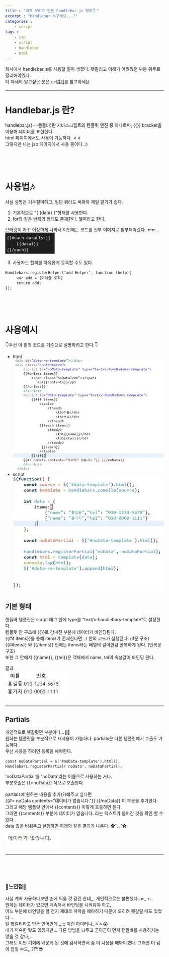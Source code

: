 ```yaml
---
title : "내가 보려고 만든 handlebar.js 정리🖐"
excerpt : "handlebar 누구세요...?"
categories : 
    - script
tags : 
    - jsp
    - script
    - handlebar
    - html
---
```

회사에서 handlebar.js를 사용할 일이 생겼다. 
헷갈리고 이해가 어려웠던 부분 위주로 정리해야겠다.  
더 자세히 알고싶은 분은 👉[여기](https://handlebarsjs.com/guide/)를 참고하세욘  

---

# Handlebar.js 란?  
handlebar.js(==핸들바)란 자바스크립트의 템플릿 엔진 중 하나로써, \{\{}} bracket을 이용해 데이터를 표현한다.  
html 페이지에서도 사용이 가능하다. ㅎㅎ  
그렇지만 나는 jsp 페이지에서 사용 중이다..:)  

<br><br><br>

# 사용법🎶  
사실 설명은 거두절미하고, 일단 뭐라도 써봐야 제일 알기가 쉽다.  
1. 기본적으로 "{ {data} }"형태를 사용한다.  
2. for와 같은 반복의 형태도 존재한다. 헬퍼라고 한다.  

브라켓이 자꾸 이상하게 나와서 이번에는 코드를 전부 이미지로 첨부해야겠다. ㅠㅠ...    
![이미지](/assets/images/210830/1.JPG)   

3. 사용자는 헬퍼를 자유롭게 등록할 수도 있다.  
```
Handlebars.registerHelper(‘add Helper’, function (help){
     var add = {더해줄 로직}
     return add;
});
```  
<br><br><br>

# 사용예시  
👇우선 이 밑의 코드를 기준으로 설명하려고 한다.👇  
+ html  
![이미지2](/assets/images/210830/2.JPG)    
+ script  
![이미지3](/assets/images/210830/3.JPG)    

## 기본 형태  
핸들바 템플릿은 script 태그 안에 type를 “text/x-handlebars-template”로 설정한다.  
템플릿 안 구조에 \{\{}}로 감싸진 부분에 데이터가 바인딩된다.  
\{\{#if items}}를 통해 items가 존재한다면 그 안의 코드가 실행된다. (if문 구조)  
\{\{#items}} 와 \{\{/items}} 안에는 items라는 배열의 길이만큼 반복하게 된다. (반복문 구조)  
또한 그 안에서 \{\{name}}, \{\{tel}}은 객체에서 name, tel의 속성값이 바인딩 된다.  

결과  
![이미지4](/assets/images/210830/4.JPG)    

---

## Partials  
개인적으로 헷갈렸던 부분이다...😵‍💫  
원하는 템플릿을 부분적으로 재사용이 가능하다. partials은 다른 템플릿에서 호출도 가능하다.  
우선 사용을 하려면 등록을 해야한다.  
```  
const noDataPartial = $('#noData-template').html();
Handlebars.registerPartial('noData', noDataPartial);
```  
'noDataPartial'를 'noData'라는 이름으로 사용하는 거다.  
부분호출은  \{\{>noData}}  식으로 호출한다.  <br><br>
partials에 원하는 내용을 추가(?)해주고 싶다면   
\{\{#> noData contents="데이터가 없습니다."}} \{\{/noData}}  이 부분을 추가한다.  
그리고 해당 템플릿 안에서 \{\{contents}}  이렇게 호출하면 된다.  
그러면 \{\{contents}} 부분에 데이터가 없습니다. 라는 텍스트가 들어간 것을 확인 할 수 있다.  
data 값을 비워두고 실행하면 아래와 같은 결과가 나온다. ✿˘◡˘✿  
![이미지5](/assets/images/210830/5.JPG)    

---
<br><br><br>

### 🌝느낀점🌝  
사실 계속 사용하다보면 손에 익을 것 같긴 한데,,, 개인적으로는 불편했다..ㅠ_ㅜ..  
원하는 데이터가 있으면 계속해서 바인딩을 시켜줘야 하고,   
어느 부분에 바인딩을 할 건지 제대로 파악을 해야하기 때문에 오히려 헷갈릴 때도 있었다....  
덜 헷갈리라고 만든 언어인데,,,;;; 이런 아이러니,,ㅎㅎ😭  
내가 미숙한 탓도 있겠지만... 다른 방법을 놔두고 굳이굳이 먼저 핸들바를 사용하지는 않을 것 같다;;  
그래도 이번 기회에 배운게 된 것에 감사하면서 좀 더 사용을 해봐야겠다. 그러면 더 감이 잡힐 수도,,,?!?!😎   